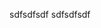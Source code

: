 <!--META {"title":"ESPTool","tags":["software","hardware","esp8266"],"createDate":null,"updateDate":1486073457138} -->
sdfsdfsdf
sdfsdfsdf